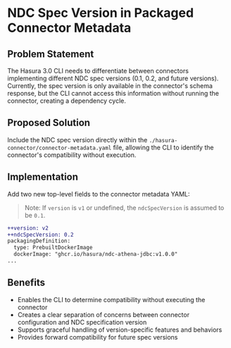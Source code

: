 # NDC Spec Version in Packaged Connector Metadata

## Problem Statement

The Hasura 3.0 CLI needs to differentiate between connectors implementing different NDC spec versions (0.1, 0.2, and future versions). Currently, the spec version is only available in the connector's schema response, but the CLI cannot access this information without running the connector, creating a dependency cycle.

## Proposed Solution

Include the NDC spec version directly within the `./hasura-connector/connector-metadata.yaml` file, allowing the CLI to identify the connector's compatibility without execution.

## Implementation
Add two new top-level fields to the connector metadata YAML:

> Note: If `version` is `v1` or undefined, the `ndcSpecVersion` is assumed to be `0.1`.

```diff
++version: v2
++ndcSpecVersion: 0.2
packagingDefinition:
  type: PrebuiltDockerImage
  dockerImage: "ghcr.io/hasura/ndc-athena-jdbc:v1.0.0"
...
```

## Benefits
- Enables the CLI to determine compatibility without executing the connector
- Creates a clear separation of concerns between connector configuration and NDC specification version
- Supports graceful handling of version-specific features and behaviors
- Provides forward compatibility for future spec versions
